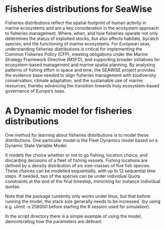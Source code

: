 # Fisheries distributions for SeaWise

Fisheries distributions reflect the spatial footprint of human activity in marine ecosystems and are a key consideration in the ecosystem approach to fisheries management. Where, when, and how fisheries operate not only determines the status of exploited stocks, but also affects habitats, bycatch species, and the functioning of marine ecosystems. For European seas, understanding fisheries distributions is critical for implementing the Common Fisheries Policy (CFP), meeting obligations under the Marine Strategy Framework Directive (MSFD), and supporting broader initiatives for ecosystem-based management and marine spatial planning. By analysing patterns of fishing effort in space and time, the SEAWISE project provides the evidence base needed to align fisheries management with biodiversity conservation, climate adaptation, and the sustainable use of marine resources, thereby advancing the transition towards truly ecosystem-based governance of Europe’s seas.

# A Dynamic model for fisheries distributions 
One method for learning about fisheries distributions is to model these distributions. One particular model is the Fleet Dynamics model based on a Dynamic State Variable Model. 

It models the choice whether or not to go fishing, location choice, and discarding decisions of a fleet of fishing vessels. Fishing locations are defined by a density distribution of six size-classes of five fish species. These choices can be modelled sequentially, with up to 12 sequential time steps.  If needed, two of the species can be under individual Quota constraints at the end of the final timestep, mimicking for instance individual quotas.

Note that the package cureently only works under linux, but that before running the model, the stack size generally needs to be increased. (by using e.g. ulimit -s 256000 before starting the R session used for simulation).

In the script directory there is a simple example of using the model, demontsrating how the parameters are defined.
